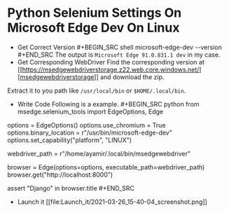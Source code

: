 # Python Selenium Settings On Microsoft Edge Dev On Linux



* Get Correct Version
#+BEGIN_SRC shell
microsoft-edge-dev --version
#+END_SRC
The output is `Microsoft Edge 91.0.831.1 dev` in my case.
* Get Corresponding WebDriver
Find the corresponding version at [[https://msedgewebdriverstorage.z22.web.core.windows.net/][msedgewebdriverstorage]] and download the zip.

Extract it to you path like `/usr/local/bin` or `$HOME/.local/bin`.

* Write Code
Following is a example.
#+BEGIN_SRC python
from msedge.selenium_tools import EdgeOptions, Edge

options = EdgeOptions()
options.use_chromium = True
options.binary_location = r"/usr/bin/microsoft-edge-dev"
options.set_capability("platform", "LINUX")

webdriver_path = r"/home/ayamir/.local/bin/msedgewebdriver"

browser = Edge(options=options, executable_path=webdriver_path)
browser.get("http://localhost:8000")

assert "Django" in browser.title
#+END_SRC
* Launch it
[[file:Launch_it/2021-03-26_15-40-04_screenshot.png]]


